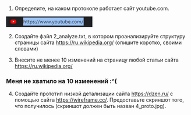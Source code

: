 1. Определите, на каком протоколе работает сайт youtube.com.

![1_protocol.png](1_protocol.png)

2. Создайте файл 2_analyze.txt, в котором проанализируйте структуру страницы сайта https://ru.wikipedia.org/ (опишите коротко, своими словами)


3. Внесите не менее 10 изменений на страницу любой статьи сайта https://ru.wikipedia.org/

### Меня не хватило на 10 изменений :^(

4. Создайте прототип низкой детализации сайта https://dzen.ru/ с помощью сайта https://wireframe.cc/. Предоставьте скриншот того, что получилось (скриншот должен быть назван 4_proto.jpg).
